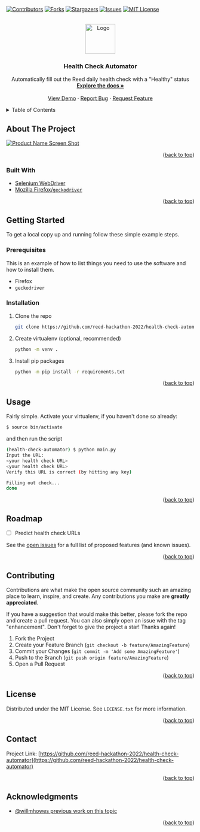 <div id="top"></div>
<!--
*** Thanks for checking out the Best-README-Template. If you have a suggestion
*** that would make this better, please fork the repo and create a pull request
*** or simply open an issue with the tag "enhancement".
*** Don't forget to give the project a star!
*** Thanks again! Now go create something AMAZING! :D
-->



<!-- PROJECT SHIELDS -->
<!--
*** I'm using markdown "reference style" links for readability.
*** Reference links are enclosed in brackets [ ] instead of parentheses ( ).
*** See the bottom of this document for the declaration of the reference variables
*** for contributors-url, forks-url, etc. This is an optional, concise syntax you may use.
*** https://www.markdownguide.org/basic-syntax/#reference-style-links
-->
[![Contributors][contributors-shield]][contributors-url]
[![Forks][forks-shield]][forks-url]
[![Stargazers][stars-shield]][stars-url]
[![Issues][issues-shield]][issues-url]
[![MIT License][license-shield]][license-url]



<!-- PROJECT LOGO -->
<br />
<div align="center">
  <a href="https://github.com/reed-hackathon-2022/health-check-automator">
    <img src="images/logo.png" alt="Logo" width="80" height="80">
  </a>

<h3 align="center">Health Check Automator</h3>

  <p align="center">
    Automatically fill out the Reed daily health check with a "Healthy" status
    <br />
    <a href="https://github.com/reed-hackathon-2022/health-check-automator"><strong>Explore the docs »</strong></a>
    <br />
    <br />
    <a href="https://github.com/reed-hackathon-2022/health-check-automator">View Demo</a>
    ·
    <a href="https://github.com/reed-hackathon-2022/health-check-automator/issues">Report Bug</a>
    ·
    <a href="https://github.com/reed-hackathon-2022/health-check-automator/issues">Request Feature</a>
  </p>
</div>



<!-- TABLE OF CONTENTS -->
<details>
  <summary>Table of Contents</summary>
  <ol>
    <li>
      <a href="#about-the-project">About The Project</a>
      <ul>
        <li><a href="#built-with">Built With</a></li>
      </ul>
    </li>
    <li>
      <a href="#getting-started">Getting Started</a>
      <ul>
        <li><a href="#prerequisites">Prerequisites</a></li>
        <li><a href="#installation">Installation</a></li>
      </ul>
    </li>
    <li><a href="#usage">Usage</a></li>
    <li><a href="#roadmap">Roadmap</a></li>
    <li><a href="#contributing">Contributing</a></li>
    <li><a href="#license">License</a></li>
    <li><a href="#contact">Contact</a></li>
    <li><a href="#acknowledgments">Acknowledgments</a></li>
  </ol>
</details>



<!-- ABOUT THE PROJECT -->
## About The Project

[![Product Name Screen Shot][product-screenshot]](https://example.com)

<p align="right">(<a href="#top">back to top</a>)</p>



### Built With

* [Selenium WebDriver](https://www.selenium.dev/documentation/webdriver/)
* [Mozilla Firefox/`geckodriver`](https://firefox-source-docs.mozilla.org/testing/geckodriver/)

<p align="right">(<a href="#top">back to top</a>)</p>



<!-- GETTING STARTED -->
## Getting Started

To get a local copy up and running follow these simple example steps.

### Prerequisites

This is an example of how to list things you need to use the software and how to install them.
* Firefox
* `geckodriver`

### Installation

1. Clone the repo
   ```sh
   git clone https://github.com/reed-hackathon-2022/health-check-automator.git
   ```
2. Create virtualenv (optional, recommended)
   ```sh
   python -m venv .
   ```
3. Install pip packages
   ```sh
   python -m pip install -r requirements.txt
   ```

<p align="right">(<a href="#top">back to top</a>)</p>



<!-- USAGE EXAMPLES -->
## Usage

Fairly simple. Activate your virtualenv, if you haven't done so already:
```sh
$ source bin/activate
```
and then run the script
```sh
(health-check-automator) $ python main.py
Input the URL:
<your health check URL>
<your health check URL>
Verify this URL is correct (by hitting any key)

Filling out check...
done
```

<p align="right">(<a href="#top">back to top</a>)</p>



<!-- ROADMAP -->
## Roadmap

- [ ] Predict health check URLs

See the [open issues](https://github.com/reed-hackathon-2022/health-check-automator/issues) for a full list of proposed features (and known issues).

<p align="right">(<a href="#top">back to top</a>)</p>



<!-- CONTRIBUTING -->
## Contributing

Contributions are what make the open source community such an amazing place to learn, inspire, and create. Any contributions you make are **greatly appreciated**.

If you have a suggestion that would make this better, please fork the repo and create a pull request. You can also simply open an issue with the tag "enhancement".
Don't forget to give the project a star! Thanks again!

1. Fork the Project
2. Create your Feature Branch (`git checkout -b feature/AmazingFeature`)
3. Commit your Changes (`git commit -m 'Add some AmazingFeature'`)
4. Push to the Branch (`git push origin feature/AmazingFeature`)
5. Open a Pull Request

<p align="right">(<a href="#top">back to top</a>)</p>



<!-- LICENSE -->
## License

Distributed under the MIT License. See `LICENSE.txt` for more information.

<p align="right">(<a href="#top">back to top</a>)</p>



<!-- CONTACT -->
## Contact

Project Link: [https://github.com/reed-hackathon-2022/health-check-automator](https://github.com/reed-hackathon-2022/health-check-automator)

<p align="right">(<a href="#top">back to top</a>)</p>



<!-- ACKNOWLEDGMENTS -->
## Acknowledgments

* [@willmhowes previous work on this topic](https://github.com/willmhowes/reed_auto_health_check)

<p align="right">(<a href="#top">back to top</a>)</p>



<!-- MARKDOWN LINKS & IMAGES -->
<!-- https://www.markdownguide.org/basic-syntax/#reference-style-links -->
[contributors-shield]: https://img.shields.io/github/contributors/reed-hackathon-2022/health-check-automator.svg?style=for-the-badge
[contributors-url]: https://github.com/reed-hackathon-2022/health-check-automator/graphs/contributors
[forks-shield]: https://img.shields.io/github/forks/reed-hackathon-2022/health-check-automator.svg?style=for-the-badge
[forks-url]: https://github.com/reed-hackathon-2022/health-check-automator/network/members
[stars-shield]: https://img.shields.io/github/stars/reed-hackathon-2022/health-check-automator.svg?style=for-the-badge
[stars-url]: https://github.com/reed-hackathon-2022/health-check-automator/stargazers
[issues-shield]: https://img.shields.io/github/issues/reed-hackathon-2022/health-check-automator.svg?style=for-the-badge
[issues-url]: https://github.com/reed-hackathon-2022/health-check-automator/issues
[license-shield]: https://img.shields.io/badge/license-MIT-brightgreen?style=for-the-badge
[license-url]: https://github.com/reed-hackathon-2022/health-check-automator/blob/master/LICENSE.md
[linkedin-shield]: https://img.shields.io/badge/-LinkedIn-black.svg?style=for-the-badge&logo=linkedin&colorB=555
[linkedin-url]: https://linkedin.com/in/linkedin_username
[product-screenshot]: images/screenshot.png

